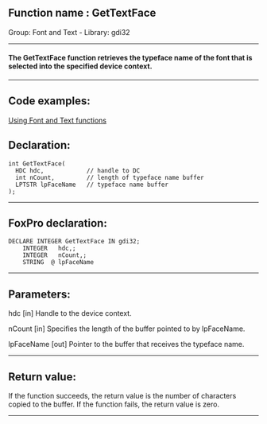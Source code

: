 
## Function name : GetTextFace
Group: Font and Text - Library: gdi32    
***  


#### The GetTextFace function retrieves the typeface name of the font that is selected into the specified device context. 
***  


## Code examples:
[Using Font and Text functions](../../samples/sample_304.md)  

## Declaration:
```foxpro  
int GetTextFace(
  HDC hdc,            // handle to DC
  int nCount,         // length of typeface name buffer
  LPTSTR lpFaceName   // typeface name buffer
);  
```  
***  


## FoxPro declaration:
```foxpro  
DECLARE INTEGER GetTextFace IN gdi32;
	INTEGER   hdc,;
	INTEGER   nCount,;
	STRING  @ lpFaceName  
```  
***  


## Parameters:
hdc 
[in] Handle to the device context. 

nCount 
[in] Specifies the length of the buffer pointed to by lpFaceName.

lpFaceName 
[out] Pointer to the buffer that receives the typeface name.   
***  


## Return value:
If the function succeeds, the return value is the number of characters copied to the buffer. If the function fails, the return value is zero.
  
***  

